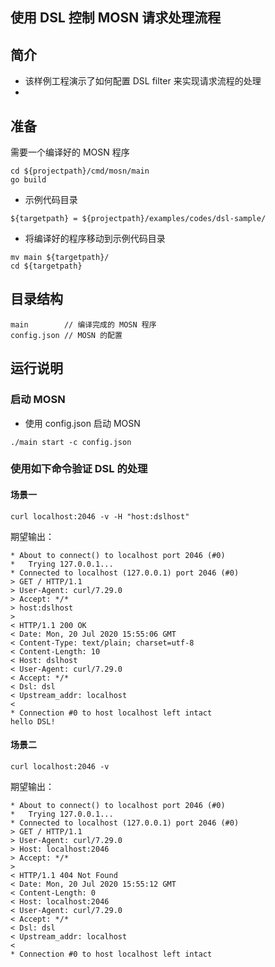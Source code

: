 ## 使用 DSL 控制 MOSN 请求处理流程

## 简介

+ 该样例工程演示了如何配置 DSL filter 来实现请求流程的处理
+ 

## 准备

需要一个编译好的 MOSN 程序
```
cd ${projectpath}/cmd/mosn/main
go build
```

+ 示例代码目录

```
${targetpath} = ${projectpath}/examples/codes/dsl-sample/
```

+ 将编译好的程序移动到示例代码目录

```
mv main ${targetpath}/
cd ${targetpath}
```


## 目录结构

```
main        // 编译完成的 MOSN 程序
config.json // MOSN 的配置
```

## 运行说明

### 启动 MOSN

+ 使用 config.json 启动 MOSN

```
./main start -c config.json
```

### 使用如下命令验证 DSL 的处理


#### 场景一

```
curl localhost:2046 -v -H "host:dslhost"
```

期望输出：

```text
* About to connect() to localhost port 2046 (#0)
*   Trying 127.0.0.1...
* Connected to localhost (127.0.0.1) port 2046 (#0)
> GET / HTTP/1.1
> User-Agent: curl/7.29.0
> Accept: */*
> host:dslhost
> 
< HTTP/1.1 200 OK
< Date: Mon, 20 Jul 2020 15:55:06 GMT
< Content-Type: text/plain; charset=utf-8
< Content-Length: 10
< Host: dslhost
< User-Agent: curl/7.29.0
< Accept: */*
< Dsl: dsl
< Upstream_addr: localhost
< 
* Connection #0 to host localhost left intact
hello DSL!
```

#### 场景二

```
curl localhost:2046 -v
```


期望输出：
```text
* About to connect() to localhost port 2046 (#0)
*   Trying 127.0.0.1...
* Connected to localhost (127.0.0.1) port 2046 (#0)
> GET / HTTP/1.1
> User-Agent: curl/7.29.0
> Host: localhost:2046
> Accept: */*
> 
< HTTP/1.1 404 Not Found
< Date: Mon, 20 Jul 2020 15:55:12 GMT
< Content-Length: 0
< Host: localhost:2046
< User-Agent: curl/7.29.0
< Accept: */*
< Dsl: dsl
< Upstream_addr: localhost
< 
* Connection #0 to host localhost left intact
```
